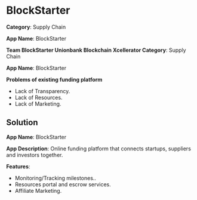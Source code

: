 # BlockStarter
**Category**: Supply Chain 

**App Name**: BlockStarter

**Team BlockStarter Unionbank Blockchain Xcellerator Category**: Supply Chain

**App Name**: BlockStarter

**Problems of existing funding platform**

* Lack of Transparency.
* Lack of Resources.
* Lack of Marketing.

## Solution
  
**App Name**: BlockStarter

**App Description**: Online funding platform that connects startups, suppliers and investors together.

**Features**:

* Monitoring/Tracking milestones..
* Resources portal and escrow services.
* Affiliate Marketing.
